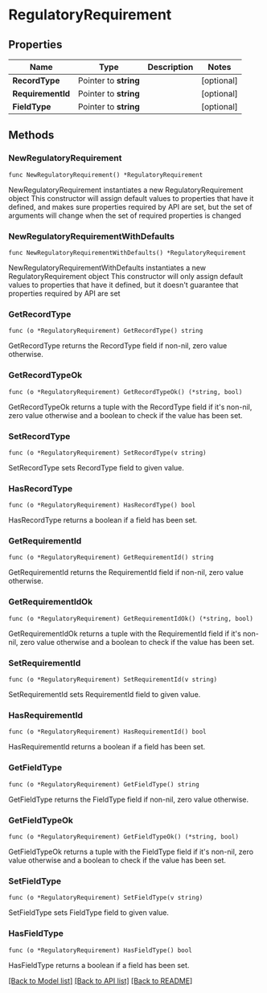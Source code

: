 # RegulatoryRequirement

## Properties

Name | Type | Description | Notes
------------ | ------------- | ------------- | -------------
**RecordType** | Pointer to **string** |  | [optional] 
**RequirementId** | Pointer to **string** |  | [optional] 
**FieldType** | Pointer to **string** |  | [optional] 

## Methods

### NewRegulatoryRequirement

`func NewRegulatoryRequirement() *RegulatoryRequirement`

NewRegulatoryRequirement instantiates a new RegulatoryRequirement object
This constructor will assign default values to properties that have it defined,
and makes sure properties required by API are set, but the set of arguments
will change when the set of required properties is changed

### NewRegulatoryRequirementWithDefaults

`func NewRegulatoryRequirementWithDefaults() *RegulatoryRequirement`

NewRegulatoryRequirementWithDefaults instantiates a new RegulatoryRequirement object
This constructor will only assign default values to properties that have it defined,
but it doesn't guarantee that properties required by API are set

### GetRecordType

`func (o *RegulatoryRequirement) GetRecordType() string`

GetRecordType returns the RecordType field if non-nil, zero value otherwise.

### GetRecordTypeOk

`func (o *RegulatoryRequirement) GetRecordTypeOk() (*string, bool)`

GetRecordTypeOk returns a tuple with the RecordType field if it's non-nil, zero value otherwise
and a boolean to check if the value has been set.

### SetRecordType

`func (o *RegulatoryRequirement) SetRecordType(v string)`

SetRecordType sets RecordType field to given value.

### HasRecordType

`func (o *RegulatoryRequirement) HasRecordType() bool`

HasRecordType returns a boolean if a field has been set.

### GetRequirementId

`func (o *RegulatoryRequirement) GetRequirementId() string`

GetRequirementId returns the RequirementId field if non-nil, zero value otherwise.

### GetRequirementIdOk

`func (o *RegulatoryRequirement) GetRequirementIdOk() (*string, bool)`

GetRequirementIdOk returns a tuple with the RequirementId field if it's non-nil, zero value otherwise
and a boolean to check if the value has been set.

### SetRequirementId

`func (o *RegulatoryRequirement) SetRequirementId(v string)`

SetRequirementId sets RequirementId field to given value.

### HasRequirementId

`func (o *RegulatoryRequirement) HasRequirementId() bool`

HasRequirementId returns a boolean if a field has been set.

### GetFieldType

`func (o *RegulatoryRequirement) GetFieldType() string`

GetFieldType returns the FieldType field if non-nil, zero value otherwise.

### GetFieldTypeOk

`func (o *RegulatoryRequirement) GetFieldTypeOk() (*string, bool)`

GetFieldTypeOk returns a tuple with the FieldType field if it's non-nil, zero value otherwise
and a boolean to check if the value has been set.

### SetFieldType

`func (o *RegulatoryRequirement) SetFieldType(v string)`

SetFieldType sets FieldType field to given value.

### HasFieldType

`func (o *RegulatoryRequirement) HasFieldType() bool`

HasFieldType returns a boolean if a field has been set.


[[Back to Model list]](../README.md#documentation-for-models) [[Back to API list]](../README.md#documentation-for-api-endpoints) [[Back to README]](../README.md)


